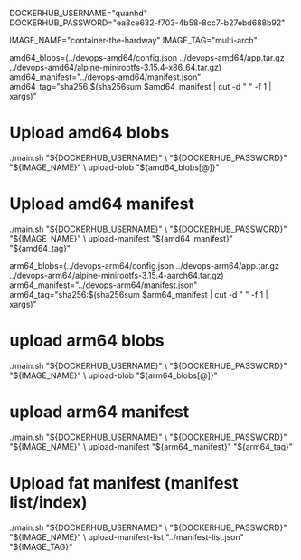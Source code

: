 DOCKERHUB_USERNAME="quanhd"
DOCKERHUB_PASSWORD="ea8ce632-f703-4b58-8cc7-b27ebd688b92"

IMAGE_NAME="container-the-hardway"
IMAGE_TAG="multi-arch"

amd64_blobs=(../devops-amd64/config.json ../devops-amd64/app.tar.gz ../devops-amd64/alpine-minirootfs-3.15.4-x86_64.tar.gz)
amd64_manifest="../devops-amd64/manifest.json"
amd64_tag="sha256:$(sha256sum $amd64_manifest | cut -d " " -f 1 | xargs)"

# Upload amd64 blobs
./main.sh "${DOCKERHUB_USERNAME}" \
    "${DOCKERHUB_PASSWORD}" \
    "${IMAGE_NAME}" \
    upload-blob "${amd64_blobs[@]}"

# Upload amd64 manifest
./main.sh "${DOCKERHUB_USERNAME}" \
    "${DOCKERHUB_PASSWORD}" \
    "${IMAGE_NAME}" \
    upload-manifest "${amd64_manifest}" "${amd64_tag}"


arm64_blobs=(../devops-arm64/config.json ../devops-arm64/app.tar.gz ../devops-arm64/alpine-minirootfs-3.15.4-aarch64.tar.gz)
arm64_manifest="../devops-arm64/manifest.json"
arm64_tag="sha256:$(sha256sum $arm64_manifest | cut -d " " -f 1 | xargs)"

# upload arm64 blobs
./main.sh "${DOCKERHUB_USERNAME}" \
    "${DOCKERHUB_PASSWORD}" \
    "${IMAGE_NAME}" \
    upload-blob "${arm64_blobs[@]}"

# upload arm64 manifest
./main.sh "${DOCKERHUB_USERNAME}" \
    "${DOCKERHUB_PASSWORD}" \
    "${IMAGE_NAME}" \
    upload-manifest "${arm64_manifest}" "${arm64_tag}"

# Upload fat manifest (manifest list/index)
./main.sh "${DOCKERHUB_USERNAME}" \
    "${DOCKERHUB_PASSWORD}" \
    "${IMAGE_NAME}" \
    upload-manifest-list "../manifest-list.json" "${IMAGE_TAG}"

